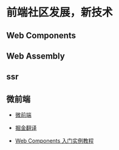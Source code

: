 # 前端社区发展，新技术

## Web Components

## Web Assembly

## ssr

## 微前端

- [微前端](https://juejin.cn/post/6844903873040089101)

- [掘金翻译](https://github.com/xitu/gold-miner/blob/master/front-end.md)

- [Web Components 入门实例教程](http://www.ruanyifeng.com/blog/2019/08/web_components.html)